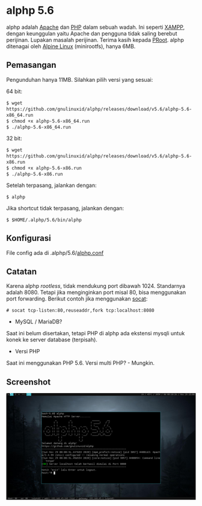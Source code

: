 alphp 5.6
=========
alphp adalah [Apache](https://httpd.apache.org/) dan [PHP](https://www.php.net/) dalam sebuah wadah. Ini seperti [XAMPP](https://www.apachefriends.org/index.html), dengan keunggulan yaitu Apache dan pengguna tidak saling berebut perijinan. Lupakan masalah perijinan. Terima kasih kepada [PRoot](https://proot-me.github.io/). alphp ditenagai oleh [Alpine Linux](https://alpinelinux.org/) (minirootfs), hanya 6MB.

Pemasangan
----------
Pengunduhan hanya 11MB. Silahkan pilih versi yang sesuai:

64 bit:

    $ wget https://github.com/gnulinuxid/alphp/releases/download/v5.6/alphp-5.6-x86_64.run
    $ chmod +x alphp-5.6-x86_64.run
    $ ./alphp-5.6-x86_64.run
32 bit:

    $ wget https://github.com/gnulinuxid/alphp/releases/download/v5.6/alphp-5.6-x86.run
    $ chmod +x alphp-5.6-x86.run
    $ ./alphp-5.6-x86.run

Setelah terpasang, jalankan dengan:

    $ alphp
Jika shortcut tidak terpasang, jalankan dengan:

    $ $HOME/.alphp/5.6/bin/alphp
Konfigurasi
-----------
File config ada di .alphp/5.6/[alphp.conf](5.6/alphp.conf)

Catatan
-------
Karena alphp *rootless*, tidak mendukung port dibawah 1024. Standarnya adalah 8080. Tetapi jika menginginkan port misal 80, bisa menggunakan port forwarding. Berikut contoh jika menggunakan [socat](https://linux.die.net/man/1/socat):

    # socat tcp-listen:80,reuseaddr,fork tcp:localhost:8080
- MySQL / MariaDB?

Saat ini belum disertakan, tetapi PHP di alphp ada ekstensi mysqli untuk konek ke server database (terpisah).

- Versi PHP

Saat ini menggunakan PHP 5.6. Versi multi PHP? - Mungkin.

Screenshot
----------
![alphp](screenshot.png)
